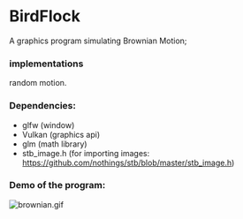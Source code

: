 # BirdFlock
A graphics program simulating Brownian Motion;

### implementations
random motion.

### Dependencies:
- glfw (window)
- Vulkan (graphics api)
- glm (math library)
- stb_image.h (for importing images: https://github.com/nothings/stb/blob/master/stb_image.h)

### Demo of the program:

![brownian.gif](brownian.gif)

